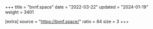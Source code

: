 +++
title = "bvnf.space"
date = "2022-03-22"
updated = "2024-01-19"
weight = 3401

[extra]
source = "https://bvnf.space/"
ratio = 84
size = 3
+++
